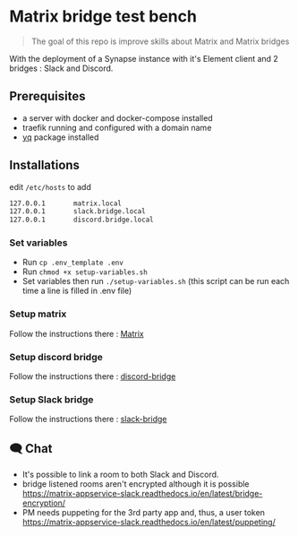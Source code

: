 # Matrix bridge test bench

> The goal of this repo is improve skills about Matrix and Matrix bridges

With the deployment of a Synapse instance with it's Element client and 2 bridges : Slack and Discord.

## Prerequisites

- a server with docker and docker-compose installed
- traefik running and configured with a domain name
- [yq](https://github.com/kislyuk/yq) package installed

## Installations

edit `/etc/hosts` to add

```txt
127.0.0.1       matrix.local
127.0.0.1       slack.bridge.local
127.0.0.1       discord.bridge.local
```

### Set variables

- Run `cp .env_template .env`
- Run `chmod +x setup-variables.sh`
- Set variables then run `./setup-variables.sh`
  (this script can be run each time a line is filled in .env file)

### Setup matrix

Follow the instructions there : [Matrix](matrix/readme.md)

### Setup discord bridge

Follow the instructions there : [discord-bridge](discord-bridge/readme.md)

### Setup Slack bridge

Follow the instructions there : [slack-bridge](slack-bridge/readme.md)

## 🗨️ Chat

- It's possible to link a room to both Slack and Discord.
- bridge listened rooms aren't encrypted although it is possible <https://matrix-appservice-slack.readthedocs.io/en/latest/bridge-encryption/>
- PM needs puppeting for the 3rd party app and, thus, a user token <https://matrix-appservice-slack.readthedocs.io/en/latest/puppeting/>
